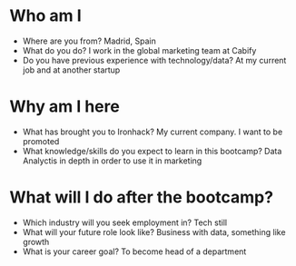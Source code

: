 # Who am I

* Where are you from? Madrid, Spain
* What do you do? I work in the global marketing team at Cabify
* Do you have previous experience with technology/data? At my current job and at another startup

# Why am I here

* What has brought you to Ironhack? My current company. I want to be promoted
* What knowledge/skills do you expect to learn in this bootcamp? Data Analyctis in depth in order to use it in marketing

# What will I do after the bootcamp?

* Which industry will you seek employment in? Tech still
* What will your future role look like? Business with data, something like growth
* What is your career goal? To become head of a department